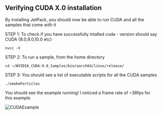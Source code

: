 ## Verifying CUDA X.0 installation
By installing JetPack, you should now be able to run CUDA and all the samples that come with it

STEP 1: To check if you have successfully intalled cuda - version should say CUDA {8.0,9.0,10.0 etc}

```
nvcc -V
```

STEP 2: To run a sample, from the home directory

```
cd ~/NVIDIA_CUDA-9.0_Samples/bin/aarch64/linux/release/
```

STEP 3: You should see a list of executable scripts for all the CUDA samples
```
./smokeParticles
```

You should see the example running! I noticed a frame rate of ~38fps for this example<br/>

![CUDAExample](https://github.com/ShreyasSkandan/nvidia-tx1/blob/master/imgs/smokeparticles.png)

